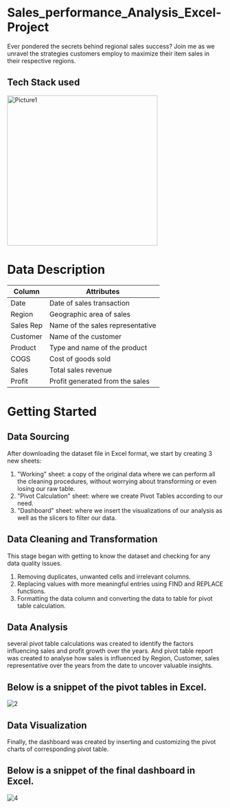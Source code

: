 # Sales_performance_Analysis_Excel-Project
Ever pondered the secrets behind regional sales success? Join me as we unravel the strategies customers employ to maximize their item sales in their respective regions.

## Tech Stack used
<img src="https://github.com/Abdulmalik25/HBFC_Personal_Loan_Analysis_Excel-Project/assets/153974173/c69248d4-f54b-42af-9fd9-3b1d346ac291" alt="Picture1" width="350" height="350">

# Data Description

| Column      |          Attributes              |
|-------------|----------------------------------|
| Date        | Date of sales transaction        |
| Region      | Geographic area of sales         |
| Sales Rep   | Name of the sales representative |
| Customer    | Name  of the customer            |
| Product     | Type and name of the product     |
| COGS        | Cost of goods sold               |
| Sales       | Total sales revenue              |
| Profit      | Profit generated from the sales  |

# Getting Started
## Data Sourcing
After downloading  the dataset file in Excel format, we start by creating 3 new sheets:
1.	"Working" sheet: a copy of the original data where we can perform all the cleaning procedures, without worrying about transforming or even losing our raw table.
2.	"Pivot Calculation" sheet: where we create Pivot Tables according to our need.
3.	"Dashboard" sheet: where we insert the visualizations of our analysis as well as the slicers to filter our data.

## Data Cleaning and Transformation
This stage began with getting to know the dataset and checking for any data quality issues.
1.	Removing duplicates, unwanted cells and irrelevant columns.
2.	Replacing values with more meaningful entries  using FIND and REPLACE functions.
3.	Formatting the data column and converting the data to table for pivot table calculation.

## Data Analysis
several pivot table calculations was created to identify the factors influencing sales and profit growth over the years. And  pivot table report was created to analyse how sales is influenced by Region, Customer, sales representative over the years from the date to uncover valuable insights.

## Below is a snippet of the pivot tables in Excel.
![2](https://github.com/Abdulmalik25/Sales_performance_Analysis_Excel-project/assets/153974173/1ed8e03e-2801-450e-8690-aaa22b83f2b4)

## Data Visualization
Finally, the dashboard was created by inserting and  customizing the pivot charts of corresponding  pivot table.

## Below is a snippet of the final dashboard in Excel.
![4](https://github.com/Abdulmalik25/Sales_performance_Analysis_Excel-project/assets/153974173/b788bfde-8e21-4892-8770-e73614b86b81)





